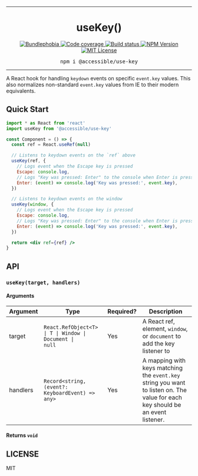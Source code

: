<hr>
<div align="center">
  <h1 align="center">
    useKey()
  </h1>
</div>

<p align="center">
  <a href="https://bundlephobia.com/result?p=@accessible/use-key">
    <img alt="Bundlephobia" src="https://img.shields.io/bundlephobia/minzip/@accessible/use-key?style=for-the-badge&labelColor=24292e">
  </a>
  <a aria-label="Code coverage report" href="https://codecov.io/gh/accessible-ui/use-key">
    <img alt="Code coverage" src="https://img.shields.io/codecov/c/gh/accessible-ui/use-key?style=for-the-badge&labelColor=24292e">
  </a>
  <a aria-label="Build status" href="https://travis-ci.org/accessible-ui/use-key">
    <img alt="Build status" src="https://img.shields.io/travis/accessible-ui/use-key?style=for-the-badge&labelColor=24292e">
  </a>
  <a aria-label="NPM version" href="https://www.npmjs.com/package/@accessible/use-key">
    <img alt="NPM Version" src="https://img.shields.io/npm/v/@accessible/use-key?style=for-the-badge&labelColor=24292e">
  </a>
  <a aria-label="License" href="https://jaredlunde.mit-license.org/">
    <img alt="MIT License" src="https://img.shields.io/npm/l/@accessible/use-key?style=for-the-badge&labelColor=24292e">
  </a>
</p>

<pre align="center">npm i @accessible/use-key</pre>
<hr>

A React hook for handling `keydown` events on specific `event.key` values. This also
normalizes non-standard `event.key` values from IE to their modern equivalents.

## Quick Start

```jsx harmony
import * as React from 'react'
import useKey from '@accessible/use-key'

const Component = () => {
  const ref = React.useRef(null)

  // Listens to keydown events on the `ref` above
  useKey(ref, {
    // Logs event when the Escape key is pressed
    Escape: console.log,
    // Logs "Key was pressed: Enter" to the console when Enter is pressed
    Enter: (event) => console.log('Key was pressed:', event.key),
  })

  // Listens to keydown events on the window
  useKey(window, {
    // Logs event when the Escape key is pressed
    Escape: console.log,
    // Logs "Key was pressed: Enter" to the console when Enter is pressed
    Enter: (event) => console.log('Key was pressed:', event.key),
  })

  return <div ref={ref} />
}
```

## API

### `useKey(target, handlers)`

#### Arguments

| Argument | Type                                                                                     | Required? | Description                                                                                                                    |
| -------- | ---------------------------------------------------------------------------------------- | --------- | ------------------------------------------------------------------------------------------------------------------------------ |
| target   | <code>React.RefObject&lt;T&gt; &#124; T &#124; Window &#124; Document &#124; null</code> | Yes       | A React ref, element, `window`, or `document` to add the key listener to                                                       |
| handlers | `Record<string, (event?: KeyboardEvent) => any>`                                         | Yes       | A mapping with keys matching the `event.key` string you want to listen on. The value for each key should be an event listener. |

#### Returns `void`

## LICENSE

MIT
